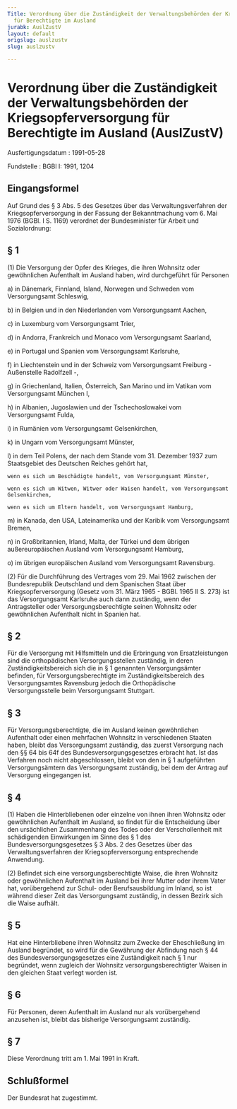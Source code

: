 ```yaml
---
Title: Verordnung über die Zuständigkeit der Verwaltungsbehörden der Kriegsopferversorgung
  für Berechtigte im Ausland
jurabk: AuslZustV
layout: default
origslug: auslzustv
slug: auslzustv

---
```


# Verordnung über die Zuständigkeit der Verwaltungsbehörden der Kriegsopferversorgung für Berechtigte im Ausland (AuslZustV)

Ausfertigungsdatum
:   1991-05-28

Fundstelle
:   BGBl I: 1991, 1204

## Eingangsformel

Auf Grund des § 3 Abs. 5 des Gesetzes über das Verwaltungsverfahren
der Kriegsopferversorgung in der Fassung der Bekanntmachung vom 6. Mai
1976 (BGBl. I S. 1169) verordnet der Bundesminister für Arbeit und
Sozialordnung:

## § 1

(1) Die Versorgung der Opfer des Krieges, die ihren Wohnsitz oder
gewöhnlichen Aufenthalt im Ausland haben, wird durchgeführt für
Personen

a)  in Dänemark, Finnland, Island, Norwegen und Schweden vom
    Versorgungsamt Schleswig,


b)  in Belgien und in den Niederlanden vom Versorgungsamt Aachen,


c)  in Luxemburg vom Versorgungsamt Trier,


d)  in Andorra, Frankreich und Monaco vom Versorgungsamt Saarland,


e)  in Portugal und Spanien vom Versorgungsamt Karlsruhe,


f)  in Liechtenstein und in der Schweiz vom Versorgungsamt Freiburg -
    Außenstelle Radolfzell -,


g)  in Griechenland, Italien, Österreich, San Marino und im Vatikan vom
    Versorgungsamt München I,


h)  in Albanien, Jugoslawien und der Tschechoslowakei vom Versorgungsamt
    Fulda,


i)  in Rumänien vom Versorgungsamt Gelsenkirchen,


k)  in Ungarn vom Versorgungsamt Münster,


l)  in dem Teil Polens, der nach dem Stande vom 31. Dezember 1937 zum
    Staatsgebiet des Deutschen Reiches gehört hat,

    wenn es sich um Beschädigte handelt, vom Versorgungsamt Münster,

    wenn es sich um Witwen, Witwer oder Waisen handelt, vom Versorgungsamt
    Gelsenkirchen,

    wenn es sich um Eltern handelt, vom Versorgungsamt Hamburg,


m)  in Kanada, den USA, Lateinamerika und der Karibik vom Versorgungsamt
    Bremen,


n)  in Großbritannien, Irland, Malta, der Türkei und dem übrigen
    außereuropäischen Ausland vom Versorgungsamt Hamburg,


o)  im übrigen europäischen Ausland vom Versorgungsamt Ravensburg.




(2) Für die Durchführung des Vertrages vom 29. Mai 1962 zwischen der
Bundesrepublik Deutschland und dem Spanischen Staat über
Kriegsopferversorgung (Gesetz vom 31. März 1965 - BGBl. 1965 II S.
273) ist das Versorgungsamt Karlsruhe auch dann zuständig, wenn der
Antragsteller oder Versorgungsberechtigte seinen Wohnsitz oder
gewöhnlichen Aufenthalt nicht in Spanien hat.

## § 2

Für die Versorgung mit Hilfsmitteln und die Erbringung von
Ersatzleistungen sind die orthopädischen Versorgungsstellen zuständig,
in deren Zuständigkeitsbereich sich die in § 1 genannten
Versorgungsämter befinden, für Versorgungsberechtigte im
Zuständigkeitsbereich des Versorgungsamtes Ravensburg jedoch die
Orthopädische Versorgungsstelle beim Versorgungsamt Stuttgart.

## § 3

Für Versorgungsberechtigte, die im Ausland keinen gewöhnlichen
Aufenthalt oder einen mehrfachen Wohnsitz in verschiedenen Staaten
haben, bleibt das Versorgungsamt zuständig, das zuerst Versorgung nach
den §§ 64 bis 64f des Bundesversorgungsgesetzes erbracht hat. Ist das
Verfahren noch nicht abgeschlossen, bleibt von den in § 1 aufgeführten
Versorgungsämtern das Versorgungsamt zuständig, bei dem der Antrag auf
Versorgung eingegangen ist.

## § 4

(1) Haben die Hinterbliebenen oder einzelne von ihnen ihren Wohnsitz
oder gewöhnlichen Aufenthalt im Ausland, so findet für die
Entscheidung über den ursächlichen Zusammenhang des Todes oder der
Verschollenheit mit schädigenden Einwirkungen im Sinne des § 1 des
Bundesversorgungsgesetzes § 3 Abs. 2 des Gesetzes über das
Verwaltungsverfahren der Kriegsopferversorgung entsprechende
Anwendung.

(2) Befindet sich eine versorgungsberechtigte Waise, die ihren
Wohnsitz oder gewöhnlichen Aufenthalt im Ausland bei ihrer Mutter oder
ihrem Vater hat, vorübergehend zur Schul- oder Berufsausbildung im
Inland, so ist während dieser Zeit das Versorgungsamt zuständig, in
dessen Bezirk sich die Waise aufhält.

## § 5

Hat eine Hinterbliebene ihren Wohnsitz zum Zwecke der Eheschließung im
Ausland begründet, so wird für die Gewährung der Abfindung nach § 44
des Bundesversorgungsgesetzes eine Zuständigkeit nach § 1 nur
begründet, wenn zugleich der Wohnsitz versorgungsberechtigter Waisen
in den gleichen Staat verlegt worden ist.

## § 6

Für Personen, deren Aufenthalt im Ausland nur als vorübergehend
anzusehen ist, bleibt das bisherige Versorgungsamt zuständig.

## § 7

Diese Verordnung tritt am 1. Mai 1991 in Kraft.

## Schlußformel

Der Bundesrat hat zugestimmt.

